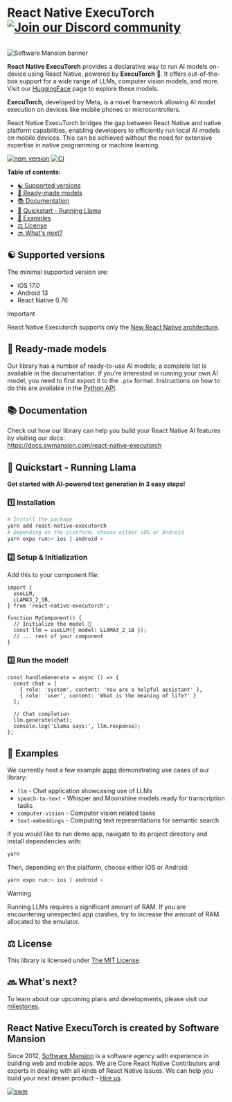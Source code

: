 <div align="right">
  <h1 align="left" style="display:inline-block">React Native ExecuTorch 
    <!-- Discord Badge -->
    <a href="https://discord.gg/ZGqqY55qkP">
      <img src="https://img.shields.io/badge/Discord-Join%20Us-00008B?logo=discord&logoColor=white&style=for-the-badge" alt="Join our Discord community">
    </a>
  </h1>
</div>

![Software Mansion banner](https://github.com/user-attachments/assets/fa2c4735-e75c-4cc1-970d-88905d95e3a4)

**React Native ExecuTorch** provides a declarative way to run AI models on-device using React Native, powered by **ExecuTorch** :rocket:. It offers out-of-the-box support for a wide range of LLMs, computer vision models, and more. Visit our [HuggingFace](https://huggingface.co/software-mansion) page to explore these models.

**ExecuTorch**, developed by Meta, is a novel framework allowing AI model execution on devices like mobile phones or microcontrollers.

React Native ExecuTorch bridges the gap between React Native and native platform capabilities, enabling developers to efficiently run local AI models on mobile devices. This can be achieved without the need for extensive expertise in native programming or machine learning.

[![npm version](https://img.shields.io/npm/v/react-native-executorch?color=00008B)](https://www.npmjs.com/package/react-native-executorch)
[![CI](https://github.com/software-mansion/react-native-executorch/actions/workflows/ci.yml/badge.svg)](https://github.com/software-mansion/react-native-executorch/actions/workflows/ci.yml)

**Table of contents:**

- [:yin_yang: Supported versions](#yin_yang-supported-versions)
- [:robot: Ready-made models](#robot-ready-made-models)
- [:books: Documentation](#books-documentation)
- [:llama: Quickstart - Running Llama](#llama-quickstart---running-llama)
- [:calling: Examples](#calling-examples)
- [:balance_scale: License](#balance_scale-license)
- [:soon: What's next?](#soon-whats-next)

## :yin_yang: Supported versions

The minimal supported version are: 
* iOS 17.0
* Android 13
* React Native 0.76

> [!IMPORTANT]  
> React Native Executorch supports only the [New React Native architecture](https://reactnative.dev/architecture/landing-page).

## :robot: Ready-made models

Our library has a number of ready-to-use AI models; a complete list is available in the documentation. If you're interested in running your own AI model, you need to first export it to the `.pte` format. Instructions on how to do this are available in the [Python API](https://pypi.org/project/executorch/).

## :books: Documentation

Check out how our library can help you build your React Native AI features by visiting our docs:  
https://docs.swmansion.com/react-native-executorch

## :llama: **Quickstart - Running Llama**

**Get started with AI-powered text generation in 3 easy steps!**

### :one: **Installation**

```bash
# Install the package
yarn add react-native-executorch
# Depending on the platform, choose either iOS or Android
yarn expo run:< ios | android >
```

### :two: **Setup & Initialization**

Add this to your component file:

```tsx
import {
  useLLM,
  LLAMA3_2_1B,
} from 'react-native-executorch';

function MyComponent() {
  // Initialize the model 🚀
  const llm = useLLM({ model: LLAMA3_2_1B });
  // ... rest of your component
}
```

### :three: **Run the model!**

```tsx
const handleGenerate = async () => {
  const chat = [
    { role: 'system', content: 'You are a helpful assistant' },
    { role: 'user', content: 'What is the meaning of life?' }
  ];

  // Chat completion
  llm.generate(chat);
  console.log('Llama says:', llm.response);
};
```

## :calling: Examples

We currently host a few example [apps](https://github.com/software-mansion/react-native-executorch/tree/main/apps) demonstrating use cases of our library:

- `llm` - Chat application showcasing use of LLMs
- `speech-to-text` - Whisper and Moonshine models ready for transcription tasks
- `computer-vision` - Computer vision related tasks
- `text-embeddings` - Computing text representations for semantic search

If you would like to run demo app, navigate to its project directory and install dependencies with:

```bash
yarn
```

Then, depending on the platform, choose either iOS or Android:

```bash
yarn expo run:< ios | android >
```

> [!WARNING]  
> Running LLMs requires a significant amount of RAM. If you are encountering unexpected app crashes, try to increase the amount of RAM allocated to the emulator.

## :balance_scale: License

This library is licensed under [The MIT License](./LICENSE).

## :soon: What's next?

To learn about our upcoming plans and developments, please visit our [milestones](https://github.com/software-mansion/react-native-executorch/milestones).

## React Native ExecuTorch is created by Software Mansion

Since 2012, [Software Mansion](https://swmansion.com) is a software agency with experience in building web and mobile apps. We are Core React Native Contributors and experts in dealing with all kinds of React Native issues. We can help you build your next dream product – [Hire us](https://swmansion.com/contact/projects?utm_source=react-native-executorch&utm_medium=readme).

[![swm](https://logo.swmansion.com/logo?color=white&variant=desktop&width=150&tag=react-native-executorch-github 'Software Mansion')](https://swmansion.com)
